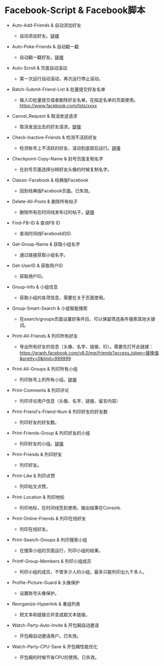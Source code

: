 # Facebook-Script & Facebook脚本

* Auto-Add-Friends & 自动添加好友
  - 自动添加好友。[链接](https://m.facebook.com/friends/center/suggestions/)

* Auto-Poke-Friends & 自动戳一戳
	- 自动戳一戳好友。[链接](https://www.facebook.com/pokes)
* Auto-Scroll & 页面自动滚动
	- 第一次运行自动滚动，再次运行停止滚动。
* Batch-Submit-Friend-List & 批量提交好友名单
	- 输入ID批量提交或者删除好友名单。在指定名单的页面使用。https://www.facebook.com/lists/xxxx
* Cancel_Request & 取消发送请求
	- 取消发送出去的好友请求。[链接](https://mobile.facebook.com/friends/center/requests/outgoing/)
* Check-Inactive-Friends & 检测不活跃好友
	- 检测账号上不活跃的好友，滚动到底部后运行。[链接](https://www.facebook.com/me/friends)
* Checkpoint-Copy-Name & 封号页面复制名字
	- 在封号页面选择分辨好友头像的时候复制名字。
* Classic-Facebook & 经典版Facebook
	- 回到经典版Facebook页面。已失效。
* Delete-All-Posts & 删除所有帖子
	- 删除所有在时间线发布过的帖子。[链接](https://www.facebook.com/me/allactivity?activity_history=false&category_key=YOURTIMELINEPOSTS&manage_mode=false)
* Find-FB-ID & 查询FB ID
	- 查询时间线Facebook的ID.
* Get-Group-Name & 获取小组名字
	- 通过链接获取小组名字。
* Get-UserID & 获取用户ID
	- 获取用户ID。
* Group-Info & 小组信息
	- 获取小组的各项信息，需要在关于页面使用。
* Group-Smart-Search & 小组智能搜索
	- 在search/groups页面设置好条件后，可以保留筛选条件搜索其他关键词。

* Print-All-Friends & 列印所有好友
	- 导出所有好友的信息（头像、名字、链接、ID）。需要先打开此链接：https://graph.facebook.com/v8.0/me/friends?access_token=替换值&pretty=0&limit=999999
  
* Print-All-Groups & 列印所有小组
	- 列印账号上的所有小组。[链接](https://m.facebook.com/groups_browse/your_groups)
	
* Print-Comments & 列印评论
	- 列印评论用户信息（头像、名字、链接、留言内容）
	
* Print-Friend's-Friend-Num & 列印好友的好友数
	- 列印好友的好友数。
	
* Print-Friends-Group & 列印好友的小组
	- 列印好友的小组。[链接](https://www.facebook.com/groups/categories/?category=FRIENDS)
	
* Print-Friends & 列印好友
	- 列印好友。
	
* Print-Like & 列印点赞
	- 列印帖文点赞。
	
* Print-Location & 列印地标
	- 列印地标，在时间线签到使用，输出结果在Console.
	
* Print-Online-Friends & 列印在线好友
	- 列印在线好友。
	
* Print-Search-Groups & 列印搜索小组
	- 在搜索小组的页面运行，列印小组的结果。
	
* Printf-Group-Members & 列印小组成员
	- 列印小组的成员，不管多少人的小组，最多只能列印出九千多人。
	
* Profile-Picture-Guard & 头像保护
	- 设置账号头像保护。
	
* Reorganize-Hyperlink & 重组列表
	- 把文本和链接合并变成超文本链接。
	
* Watch-Party-Auto-Invite & 开包厢自动邀请
	- 开包厢自动邀请用户。已失效。
	
* Watch-Party-CPU-Save & 开包厢性能优化
	- 开包厢的时候节省CPU的使用。已失效。
